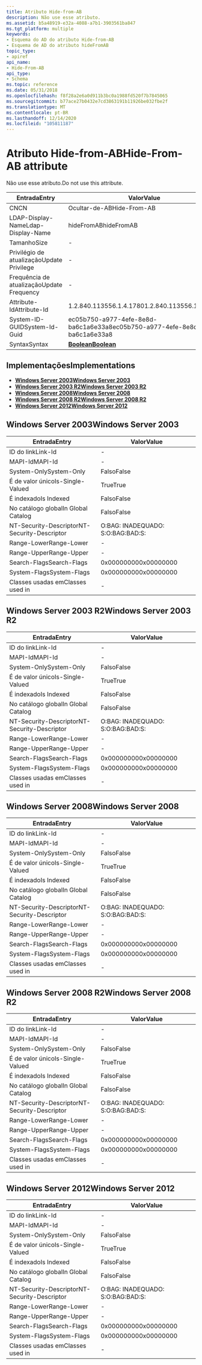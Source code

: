 ```yaml
---
title: Atributo Hide-from-AB
description: Não use esse atributo.
ms.assetid: b5a48919-e32a-4088-a7b1-3903561ba847
ms.tgt_platform: multiple
keywords:
- Esquema do AD do atributo Hide-from-AB
- Esquema de AD do atributo hideFromAB
topic_type:
- apiref
api_name:
- Hide-From-AB
api_type:
- Schema
ms.topic: reference
ms.date: 05/31/2018
ms.openlocfilehash: f8f28a2e6a0d911b3bc0a1988fd520f7b7845065
ms.sourcegitcommit: b77ace27b0432e7cd3863191b11926be032fbe2f
ms.translationtype: MT
ms.contentlocale: pt-BR
ms.lasthandoff: 12/14/2020
ms.locfileid: "105811187"
---
```

# <a name="hide-from-ab-attribute"></a><span data-ttu-id="5c960-105">Atributo Hide-from-AB</span><span class="sxs-lookup"><span data-stu-id="5c960-105">Hide-From-AB attribute</span></span>

<span data-ttu-id="5c960-106">Não use esse atributo.</span><span class="sxs-lookup"><span data-stu-id="5c960-106">Do not use this attribute.</span></span>



| <span data-ttu-id="5c960-107">Entrada</span><span class="sxs-lookup"><span data-stu-id="5c960-107">Entry</span></span> | <span data-ttu-id="5c960-108">Valor</span><span class="sxs-lookup"><span data-stu-id="5c960-108">Value</span></span> |
|-------------------|--------------------------------------|
| <span data-ttu-id="5c960-109">CN</span><span class="sxs-lookup"><span data-stu-id="5c960-109">CN</span></span>                | <span data-ttu-id="5c960-110">Ocultar-de-AB</span><span class="sxs-lookup"><span data-stu-id="5c960-110">Hide-From-AB</span></span>                         |
| <span data-ttu-id="5c960-111">LDAP-Display-Name</span><span class="sxs-lookup"><span data-stu-id="5c960-111">Ldap-Display-Name</span></span> | <span data-ttu-id="5c960-112">hideFromAB</span><span class="sxs-lookup"><span data-stu-id="5c960-112">hideFromAB</span></span>                           |
| <span data-ttu-id="5c960-113">Tamanho</span><span class="sxs-lookup"><span data-stu-id="5c960-113">Size</span></span>              | \-                                   |
| <span data-ttu-id="5c960-114">Privilégio de atualização</span><span class="sxs-lookup"><span data-stu-id="5c960-114">Update Privilege</span></span>  | \-                                   |
| <span data-ttu-id="5c960-115">Frequência de atualização</span><span class="sxs-lookup"><span data-stu-id="5c960-115">Update Frequency</span></span>  | \-                                   |
| <span data-ttu-id="5c960-116">Attribute-Id</span><span class="sxs-lookup"><span data-stu-id="5c960-116">Attribute-Id</span></span>      | <span data-ttu-id="5c960-117">1.2.840.113556.1.4.1780</span><span class="sxs-lookup"><span data-stu-id="5c960-117">1.2.840.113556.1.4.1780</span></span>              |
| <span data-ttu-id="5c960-118">System-ID-GUID</span><span class="sxs-lookup"><span data-stu-id="5c960-118">System-Id-Guid</span></span>    | <span data-ttu-id="5c960-119">ec05b750-a977-4efe-8e8d-ba6c1a6e33a8</span><span class="sxs-lookup"><span data-stu-id="5c960-119">ec05b750-a977-4efe-8e8d-ba6c1a6e33a8</span></span> |
| <span data-ttu-id="5c960-120">Syntax</span><span class="sxs-lookup"><span data-stu-id="5c960-120">Syntax</span></span>            | [<span data-ttu-id="5c960-121">**Boolean**</span><span class="sxs-lookup"><span data-stu-id="5c960-121">**Boolean**</span></span>](s-boolean.md)         |



## <a name="implementations"></a><span data-ttu-id="5c960-122">Implementações</span><span class="sxs-lookup"><span data-stu-id="5c960-122">Implementations</span></span>

-   [<span data-ttu-id="5c960-123">**Windows Server 2003**</span><span class="sxs-lookup"><span data-stu-id="5c960-123">**Windows Server 2003**</span></span>](#windows-server-2003)
-   [<span data-ttu-id="5c960-124">**Windows Server 2003 R2**</span><span class="sxs-lookup"><span data-stu-id="5c960-124">**Windows Server 2003 R2**</span></span>](#windows-server-2003-r2)
-   [<span data-ttu-id="5c960-125">**Windows Server 2008**</span><span class="sxs-lookup"><span data-stu-id="5c960-125">**Windows Server 2008**</span></span>](#windows-server-2008)
-   [<span data-ttu-id="5c960-126">**Windows Server 2008 R2**</span><span class="sxs-lookup"><span data-stu-id="5c960-126">**Windows Server 2008 R2**</span></span>](#windows-server-2008-r2)
-   [<span data-ttu-id="5c960-127">**Windows Server 2012**</span><span class="sxs-lookup"><span data-stu-id="5c960-127">**Windows Server 2012**</span></span>](#windows-server-2012)

## <a name="windows-server-2003"></a><span data-ttu-id="5c960-128">Windows Server 2003</span><span class="sxs-lookup"><span data-stu-id="5c960-128">Windows Server 2003</span></span>



| <span data-ttu-id="5c960-129">Entrada</span><span class="sxs-lookup"><span data-stu-id="5c960-129">Entry</span></span> | <span data-ttu-id="5c960-130">Valor</span><span class="sxs-lookup"><span data-stu-id="5c960-130">Value</span></span> |
|------------------------|--------------|
| <span data-ttu-id="5c960-131">ID do link</span><span class="sxs-lookup"><span data-stu-id="5c960-131">Link-Id</span></span>                | \-           |
| <span data-ttu-id="5c960-132">MAPI-Id</span><span class="sxs-lookup"><span data-stu-id="5c960-132">MAPI-Id</span></span>                | \-           |
| <span data-ttu-id="5c960-133">System-Only</span><span class="sxs-lookup"><span data-stu-id="5c960-133">System-Only</span></span>            | <span data-ttu-id="5c960-134">Falso</span><span class="sxs-lookup"><span data-stu-id="5c960-134">False</span></span>        |
| <span data-ttu-id="5c960-135">É de valor único</span><span class="sxs-lookup"><span data-stu-id="5c960-135">Is-Single-Valued</span></span>       | <span data-ttu-id="5c960-136">True</span><span class="sxs-lookup"><span data-stu-id="5c960-136">True</span></span>         |
| <span data-ttu-id="5c960-137">É indexado</span><span class="sxs-lookup"><span data-stu-id="5c960-137">Is Indexed</span></span>             | <span data-ttu-id="5c960-138">Falso</span><span class="sxs-lookup"><span data-stu-id="5c960-138">False</span></span>        |
| <span data-ttu-id="5c960-139">No catálogo global</span><span class="sxs-lookup"><span data-stu-id="5c960-139">In Global Catalog</span></span>      | <span data-ttu-id="5c960-140">Falso</span><span class="sxs-lookup"><span data-stu-id="5c960-140">False</span></span>        |
| <span data-ttu-id="5c960-141">NT-Security-Descriptor</span><span class="sxs-lookup"><span data-stu-id="5c960-141">NT-Security-Descriptor</span></span> | <span data-ttu-id="5c960-142">O:BAG: INADEQUADO: S:</span><span class="sxs-lookup"><span data-stu-id="5c960-142">O:BAG:BAD:S:</span></span> |
| <span data-ttu-id="5c960-143">Range-Lower</span><span class="sxs-lookup"><span data-stu-id="5c960-143">Range-Lower</span></span>            | \-           |
| <span data-ttu-id="5c960-144">Range-Upper</span><span class="sxs-lookup"><span data-stu-id="5c960-144">Range-Upper</span></span>            | \-           |
| <span data-ttu-id="5c960-145">Search-Flags</span><span class="sxs-lookup"><span data-stu-id="5c960-145">Search-Flags</span></span>           | <span data-ttu-id="5c960-146">0x00000000</span><span class="sxs-lookup"><span data-stu-id="5c960-146">0x00000000</span></span>   |
| <span data-ttu-id="5c960-147">System-Flags</span><span class="sxs-lookup"><span data-stu-id="5c960-147">System-Flags</span></span>           | <span data-ttu-id="5c960-148">0x00000000</span><span class="sxs-lookup"><span data-stu-id="5c960-148">0x00000000</span></span>   |
| <span data-ttu-id="5c960-149">Classes usadas em</span><span class="sxs-lookup"><span data-stu-id="5c960-149">Classes used in</span></span>        | \-           |



## <a name="windows-server-2003-r2"></a><span data-ttu-id="5c960-150">Windows Server 2003 R2</span><span class="sxs-lookup"><span data-stu-id="5c960-150">Windows Server 2003 R2</span></span>



| <span data-ttu-id="5c960-151">Entrada</span><span class="sxs-lookup"><span data-stu-id="5c960-151">Entry</span></span> | <span data-ttu-id="5c960-152">Valor</span><span class="sxs-lookup"><span data-stu-id="5c960-152">Value</span></span> |
|------------------------|--------------|
| <span data-ttu-id="5c960-153">ID do link</span><span class="sxs-lookup"><span data-stu-id="5c960-153">Link-Id</span></span>                | \-           |
| <span data-ttu-id="5c960-154">MAPI-Id</span><span class="sxs-lookup"><span data-stu-id="5c960-154">MAPI-Id</span></span>                | \-           |
| <span data-ttu-id="5c960-155">System-Only</span><span class="sxs-lookup"><span data-stu-id="5c960-155">System-Only</span></span>            | <span data-ttu-id="5c960-156">Falso</span><span class="sxs-lookup"><span data-stu-id="5c960-156">False</span></span>        |
| <span data-ttu-id="5c960-157">É de valor único</span><span class="sxs-lookup"><span data-stu-id="5c960-157">Is-Single-Valued</span></span>       | <span data-ttu-id="5c960-158">True</span><span class="sxs-lookup"><span data-stu-id="5c960-158">True</span></span>         |
| <span data-ttu-id="5c960-159">É indexado</span><span class="sxs-lookup"><span data-stu-id="5c960-159">Is Indexed</span></span>             | <span data-ttu-id="5c960-160">Falso</span><span class="sxs-lookup"><span data-stu-id="5c960-160">False</span></span>        |
| <span data-ttu-id="5c960-161">No catálogo global</span><span class="sxs-lookup"><span data-stu-id="5c960-161">In Global Catalog</span></span>      | <span data-ttu-id="5c960-162">Falso</span><span class="sxs-lookup"><span data-stu-id="5c960-162">False</span></span>        |
| <span data-ttu-id="5c960-163">NT-Security-Descriptor</span><span class="sxs-lookup"><span data-stu-id="5c960-163">NT-Security-Descriptor</span></span> | <span data-ttu-id="5c960-164">O:BAG: INADEQUADO: S:</span><span class="sxs-lookup"><span data-stu-id="5c960-164">O:BAG:BAD:S:</span></span> |
| <span data-ttu-id="5c960-165">Range-Lower</span><span class="sxs-lookup"><span data-stu-id="5c960-165">Range-Lower</span></span>            | \-           |
| <span data-ttu-id="5c960-166">Range-Upper</span><span class="sxs-lookup"><span data-stu-id="5c960-166">Range-Upper</span></span>            | \-           |
| <span data-ttu-id="5c960-167">Search-Flags</span><span class="sxs-lookup"><span data-stu-id="5c960-167">Search-Flags</span></span>           | <span data-ttu-id="5c960-168">0x00000000</span><span class="sxs-lookup"><span data-stu-id="5c960-168">0x00000000</span></span>   |
| <span data-ttu-id="5c960-169">System-Flags</span><span class="sxs-lookup"><span data-stu-id="5c960-169">System-Flags</span></span>           | <span data-ttu-id="5c960-170">0x00000000</span><span class="sxs-lookup"><span data-stu-id="5c960-170">0x00000000</span></span>   |
| <span data-ttu-id="5c960-171">Classes usadas em</span><span class="sxs-lookup"><span data-stu-id="5c960-171">Classes used in</span></span>        | \-           |



## <a name="windows-server-2008"></a><span data-ttu-id="5c960-172">Windows Server 2008</span><span class="sxs-lookup"><span data-stu-id="5c960-172">Windows Server 2008</span></span>



| <span data-ttu-id="5c960-173">Entrada</span><span class="sxs-lookup"><span data-stu-id="5c960-173">Entry</span></span> | <span data-ttu-id="5c960-174">Valor</span><span class="sxs-lookup"><span data-stu-id="5c960-174">Value</span></span> |
|------------------------|--------------|
| <span data-ttu-id="5c960-175">ID do link</span><span class="sxs-lookup"><span data-stu-id="5c960-175">Link-Id</span></span>                | \-           |
| <span data-ttu-id="5c960-176">MAPI-Id</span><span class="sxs-lookup"><span data-stu-id="5c960-176">MAPI-Id</span></span>                | \-           |
| <span data-ttu-id="5c960-177">System-Only</span><span class="sxs-lookup"><span data-stu-id="5c960-177">System-Only</span></span>            | <span data-ttu-id="5c960-178">Falso</span><span class="sxs-lookup"><span data-stu-id="5c960-178">False</span></span>        |
| <span data-ttu-id="5c960-179">É de valor único</span><span class="sxs-lookup"><span data-stu-id="5c960-179">Is-Single-Valued</span></span>       | <span data-ttu-id="5c960-180">True</span><span class="sxs-lookup"><span data-stu-id="5c960-180">True</span></span>         |
| <span data-ttu-id="5c960-181">É indexado</span><span class="sxs-lookup"><span data-stu-id="5c960-181">Is Indexed</span></span>             | <span data-ttu-id="5c960-182">Falso</span><span class="sxs-lookup"><span data-stu-id="5c960-182">False</span></span>        |
| <span data-ttu-id="5c960-183">No catálogo global</span><span class="sxs-lookup"><span data-stu-id="5c960-183">In Global Catalog</span></span>      | <span data-ttu-id="5c960-184">Falso</span><span class="sxs-lookup"><span data-stu-id="5c960-184">False</span></span>        |
| <span data-ttu-id="5c960-185">NT-Security-Descriptor</span><span class="sxs-lookup"><span data-stu-id="5c960-185">NT-Security-Descriptor</span></span> | <span data-ttu-id="5c960-186">O:BAG: INADEQUADO: S:</span><span class="sxs-lookup"><span data-stu-id="5c960-186">O:BAG:BAD:S:</span></span> |
| <span data-ttu-id="5c960-187">Range-Lower</span><span class="sxs-lookup"><span data-stu-id="5c960-187">Range-Lower</span></span>            | \-           |
| <span data-ttu-id="5c960-188">Range-Upper</span><span class="sxs-lookup"><span data-stu-id="5c960-188">Range-Upper</span></span>            | \-           |
| <span data-ttu-id="5c960-189">Search-Flags</span><span class="sxs-lookup"><span data-stu-id="5c960-189">Search-Flags</span></span>           | <span data-ttu-id="5c960-190">0x00000000</span><span class="sxs-lookup"><span data-stu-id="5c960-190">0x00000000</span></span>   |
| <span data-ttu-id="5c960-191">System-Flags</span><span class="sxs-lookup"><span data-stu-id="5c960-191">System-Flags</span></span>           | <span data-ttu-id="5c960-192">0x00000000</span><span class="sxs-lookup"><span data-stu-id="5c960-192">0x00000000</span></span>   |
| <span data-ttu-id="5c960-193">Classes usadas em</span><span class="sxs-lookup"><span data-stu-id="5c960-193">Classes used in</span></span>        | \-           |



## <a name="windows-server-2008-r2"></a><span data-ttu-id="5c960-194">Windows Server 2008 R2</span><span class="sxs-lookup"><span data-stu-id="5c960-194">Windows Server 2008 R2</span></span>



| <span data-ttu-id="5c960-195">Entrada</span><span class="sxs-lookup"><span data-stu-id="5c960-195">Entry</span></span> | <span data-ttu-id="5c960-196">Valor</span><span class="sxs-lookup"><span data-stu-id="5c960-196">Value</span></span> |
|------------------------|--------------|
| <span data-ttu-id="5c960-197">ID do link</span><span class="sxs-lookup"><span data-stu-id="5c960-197">Link-Id</span></span>                | \-           |
| <span data-ttu-id="5c960-198">MAPI-Id</span><span class="sxs-lookup"><span data-stu-id="5c960-198">MAPI-Id</span></span>                | \-           |
| <span data-ttu-id="5c960-199">System-Only</span><span class="sxs-lookup"><span data-stu-id="5c960-199">System-Only</span></span>            | <span data-ttu-id="5c960-200">Falso</span><span class="sxs-lookup"><span data-stu-id="5c960-200">False</span></span>        |
| <span data-ttu-id="5c960-201">É de valor único</span><span class="sxs-lookup"><span data-stu-id="5c960-201">Is-Single-Valued</span></span>       | <span data-ttu-id="5c960-202">True</span><span class="sxs-lookup"><span data-stu-id="5c960-202">True</span></span>         |
| <span data-ttu-id="5c960-203">É indexado</span><span class="sxs-lookup"><span data-stu-id="5c960-203">Is Indexed</span></span>             | <span data-ttu-id="5c960-204">Falso</span><span class="sxs-lookup"><span data-stu-id="5c960-204">False</span></span>        |
| <span data-ttu-id="5c960-205">No catálogo global</span><span class="sxs-lookup"><span data-stu-id="5c960-205">In Global Catalog</span></span>      | <span data-ttu-id="5c960-206">Falso</span><span class="sxs-lookup"><span data-stu-id="5c960-206">False</span></span>        |
| <span data-ttu-id="5c960-207">NT-Security-Descriptor</span><span class="sxs-lookup"><span data-stu-id="5c960-207">NT-Security-Descriptor</span></span> | <span data-ttu-id="5c960-208">O:BAG: INADEQUADO: S:</span><span class="sxs-lookup"><span data-stu-id="5c960-208">O:BAG:BAD:S:</span></span> |
| <span data-ttu-id="5c960-209">Range-Lower</span><span class="sxs-lookup"><span data-stu-id="5c960-209">Range-Lower</span></span>            | \-           |
| <span data-ttu-id="5c960-210">Range-Upper</span><span class="sxs-lookup"><span data-stu-id="5c960-210">Range-Upper</span></span>            | \-           |
| <span data-ttu-id="5c960-211">Search-Flags</span><span class="sxs-lookup"><span data-stu-id="5c960-211">Search-Flags</span></span>           | <span data-ttu-id="5c960-212">0x00000000</span><span class="sxs-lookup"><span data-stu-id="5c960-212">0x00000000</span></span>   |
| <span data-ttu-id="5c960-213">System-Flags</span><span class="sxs-lookup"><span data-stu-id="5c960-213">System-Flags</span></span>           | <span data-ttu-id="5c960-214">0x00000000</span><span class="sxs-lookup"><span data-stu-id="5c960-214">0x00000000</span></span>   |
| <span data-ttu-id="5c960-215">Classes usadas em</span><span class="sxs-lookup"><span data-stu-id="5c960-215">Classes used in</span></span>        | \-           |



## <a name="windows-server-2012"></a><span data-ttu-id="5c960-216">Windows Server 2012</span><span class="sxs-lookup"><span data-stu-id="5c960-216">Windows Server 2012</span></span>



| <span data-ttu-id="5c960-217">Entrada</span><span class="sxs-lookup"><span data-stu-id="5c960-217">Entry</span></span> | <span data-ttu-id="5c960-218">Valor</span><span class="sxs-lookup"><span data-stu-id="5c960-218">Value</span></span> |
|------------------------|--------------|
| <span data-ttu-id="5c960-219">ID do link</span><span class="sxs-lookup"><span data-stu-id="5c960-219">Link-Id</span></span>                | \-           |
| <span data-ttu-id="5c960-220">MAPI-Id</span><span class="sxs-lookup"><span data-stu-id="5c960-220">MAPI-Id</span></span>                | \-           |
| <span data-ttu-id="5c960-221">System-Only</span><span class="sxs-lookup"><span data-stu-id="5c960-221">System-Only</span></span>            | <span data-ttu-id="5c960-222">Falso</span><span class="sxs-lookup"><span data-stu-id="5c960-222">False</span></span>        |
| <span data-ttu-id="5c960-223">É de valor único</span><span class="sxs-lookup"><span data-stu-id="5c960-223">Is-Single-Valued</span></span>       | <span data-ttu-id="5c960-224">True</span><span class="sxs-lookup"><span data-stu-id="5c960-224">True</span></span>         |
| <span data-ttu-id="5c960-225">É indexado</span><span class="sxs-lookup"><span data-stu-id="5c960-225">Is Indexed</span></span>             | <span data-ttu-id="5c960-226">Falso</span><span class="sxs-lookup"><span data-stu-id="5c960-226">False</span></span>        |
| <span data-ttu-id="5c960-227">No catálogo global</span><span class="sxs-lookup"><span data-stu-id="5c960-227">In Global Catalog</span></span>      | <span data-ttu-id="5c960-228">Falso</span><span class="sxs-lookup"><span data-stu-id="5c960-228">False</span></span>        |
| <span data-ttu-id="5c960-229">NT-Security-Descriptor</span><span class="sxs-lookup"><span data-stu-id="5c960-229">NT-Security-Descriptor</span></span> | <span data-ttu-id="5c960-230">O:BAG: INADEQUADO: S:</span><span class="sxs-lookup"><span data-stu-id="5c960-230">O:BAG:BAD:S:</span></span> |
| <span data-ttu-id="5c960-231">Range-Lower</span><span class="sxs-lookup"><span data-stu-id="5c960-231">Range-Lower</span></span>            | \-           |
| <span data-ttu-id="5c960-232">Range-Upper</span><span class="sxs-lookup"><span data-stu-id="5c960-232">Range-Upper</span></span>            | \-           |
| <span data-ttu-id="5c960-233">Search-Flags</span><span class="sxs-lookup"><span data-stu-id="5c960-233">Search-Flags</span></span>           | <span data-ttu-id="5c960-234">0x00000000</span><span class="sxs-lookup"><span data-stu-id="5c960-234">0x00000000</span></span>   |
| <span data-ttu-id="5c960-235">System-Flags</span><span class="sxs-lookup"><span data-stu-id="5c960-235">System-Flags</span></span>           | <span data-ttu-id="5c960-236">0x00000000</span><span class="sxs-lookup"><span data-stu-id="5c960-236">0x00000000</span></span>   |
| <span data-ttu-id="5c960-237">Classes usadas em</span><span class="sxs-lookup"><span data-stu-id="5c960-237">Classes used in</span></span>        | \-           |



 

 




